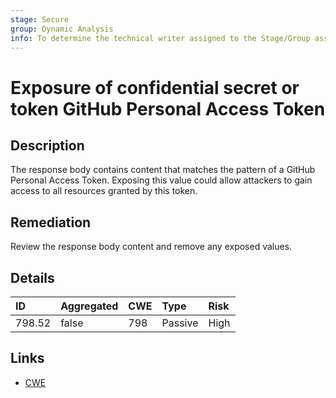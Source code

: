 ```yaml
---
stage: Secure
group: Dynamic Analysis
info: To determine the technical writer assigned to the Stage/Group associated with this page, see https://about.gitlab.com/handbook/product/ux/technical-writing/#assignments
---
```


# Exposure of confidential secret or token GitHub Personal Access Token

## Description

The response body contains content that matches the pattern of a GitHub Personal Access Token.
Exposing this value could allow attackers to gain access to all resources granted by this token.

## Remediation

Review the response body content and remove any exposed values.

## Details

| ID | Aggregated | CWE | Type | Risk |
|:---|:--------|:--------|:--------|:--------|
| 798.52 | false | 798 | Passive | High |

## Links

- [CWE](https://cwe.mitre.org/data/definitions/798.html)
